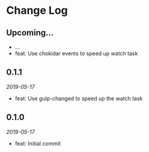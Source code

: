 # Change Log

## Upcoming...

- ... <!-- Add new lines here. Version number will be decided later -->
- feat: Use chokidar events to speed up watch task

## 0.1.1

_2019-05-17_

- feat: Use gulp-changed to speed up the watch task

## 0.1.0

_2019-05-17_

- feat: Initial commit
